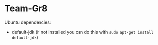 # Team-Gr8

Ubuntu dependencies:  
* default-jdk (if not installed you can do this with `sudo apt-get install default-jdk`)
